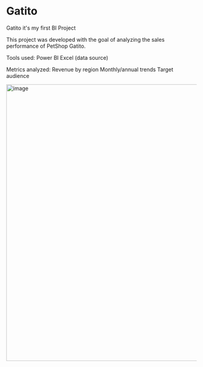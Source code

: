 # Gatito
Gatito it's my first BI Project 

This project was developed with the goal of analyzing the sales performance of PetShop Gatito.

  Tools used:
Power BI
Excel (data source)

  Metrics analyzed:
Revenue by region
Monthly/annual trends
Target audience


<img width="1323" height="732" alt="image" src="https://github.com/user-attachments/assets/383f32d0-8f6c-4025-ab8b-d5d9381eeb81" />
